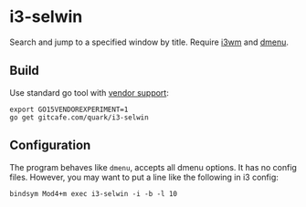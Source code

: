 # i3-selwin

Search and jump to a specified window by title. Require [i3wm](http://i3wm.org/) and [dmenu](http://tools.suckless.org/dmenu/).

## Build

Use standard go tool with [vendor support](https://golang.org/s/go15vendor):

    export GO15VENDOREXPERIMENT=1
    go get gitcafe.com/quark/i3-selwin

## Configuration

The program behaves like `dmenu`, accepts all dmenu options. It has no config files. However, you may want to put a line like the following in i3 config:

    bindsym Mod4+m exec i3-selwin -i -b -l 10

